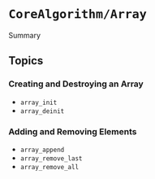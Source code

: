 # ``CoreAlgorithm/Array``

<!--@START_MENU_TOKEN@-->Summary<!--@END_MENU_TOKEN@-->

## Topics

### Creating and Destroying an Array

- ``array_init``
- ``array_deinit``

### Adding and Removing Elements

- ``array_append``
- ``array_remove_last``
- ``array_remove_all``
